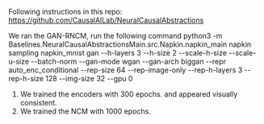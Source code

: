 Following instructions in this repo:
https://github.com/CausalAILab/NeuralCausalAbstractions

We ran the GAN-RNCM, run the following command
python3 -m Baselines.NeuralCausalAbstractionsMain.src.Napkin.napkin_main napkin sampling napkin_mnist gan --h-layers 3 --h-size 2 --scale-h-size --scale-u-size --batch-norm --gan-mode wgan --gan-arch biggan --repr auto_enc_conditional --rep-size 64 --rep-image-only --rep-h-layers 3 --rep-h-size 128 --img-size 32 --gpu 0

1. We trained the encoders with 300 epochs. and appeared visually consistent.
2. We trained the NCM with 1000 epochs.






